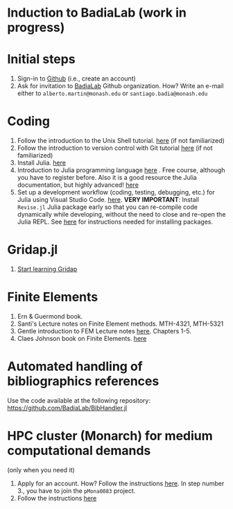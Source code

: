 # Induction to BadiaLab (work in progress)

# Initial steps
 1. Sign-in to [Github](https://github.com/) (i.e., create an account)
 2. Ask for invitation to [BadiaLab](https://github.com/BadiaLab) Github organization. How? Write an e-mail either to `alberto.martin@monash.edu` or `santiago.badia@monash.edu`

# Coding 

1. Follow the introduction to the Unix Shell tutorial. [here](https://github.com/MonashMath/SCI1022/blob/master/Unix-CLI.md) (if not familiarized)
2. Follow the introduction to version control with Git tutorial [here](https://github.com/MonashMath/SCI1022/blob/master/Git.md) (if not familiarized)
3. Install Julia. [here](https://github.com/gridap/Gridap.jl/wiki/Start-learning-Julia)
4. Introduction to Julia programming language [here](https://juliaacademy.com/p/intro-to-julia) . Free course, although you have to register before. Also it is a good resource the Julia documentation, but highly advanced! [here](https://docs.julialang.org/en/v1/)
5. Set up a development workflow (coding, testing, debugging, etc.) for Julia using Visual Studio Code. [here](https://github.com/gridap/Gridap.jl/wiki/Visual-Studio-Code-as-Julia-IDE). **VERY IMPORTANT**: Install `Revise.jl` Julia package early so that you can re-compile code dynamically while developing, without the need to close and re-open the Julia REPL. See [here](https://pkgdocs.julialang.org/v1/) for instructions needed for installing packages.

# Gridap.jl 

1. [Start learning Gridap](https://github.com/gridap/Gridap.jl/wiki/Start-learning-Gridap)

# Finite Elements 
 1. Ern & Guermond book.
 2. Santi's Lecture notes on Finite Element methods. MTH-4321, MTH-5321
 3. Gentle introduction to FEM Lecture notes [here](https://team-pancho.github.io/documents/anIntro2FEM_2015.pdf). Chapters 1-5.
 4. Claes Johnson book on Finite Elements. [here](https://www.booktopia.com.au/numerical-solution-of-partial-differential-equations-by-the-finite-element-method-claes-johnson/book/9780486469003.html?source=pla&gclid=CjwKCAiA78aNBhAlEiwA7B76pyECVNAow3Euugh0nZIWJ1C3O-n8rQAhK3GrEWuYJkErXaPqSvaMdhoCH1sQAvD_BwE)

# Automated handling of bibliographics references 

Use the code available at the following repository: https://github.com/BadiaLab/BibHandler.jl

# HPC cluster (Monarch) for medium computational demands

(only when you need it)

1. Apply for an account. How? Follow the instructions [here](https://docs.monarch.erc.monash.edu/MonARCH/requesting-an-account.html). In step number 3., you have to join the `pMona0083` project.
2. Follow the instructions [here](https://github.com/gridap/GridapDistributed.jl/wiki/Monarch-(Monash)-Useful-links,-commands,-and-workflows)

